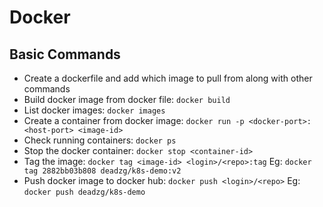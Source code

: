 # Docker 
## Basic Commands

-  Create a dockerfile and add which image to pull from along with other commands
- Build docker image from docker file: `docker build `
- List docker images: `docker images`
- Create a container from docker image: `docker run -p <docker-port>:<host-port> <image-id>`
- Check running containers: `docker ps`
- Stop the docker container: `docker stop <container-id>`
- Tag the image: `docker tag <image-id> <login>/<repo>:tag`
	Eg: `docker tag 2882bb03b808 deadzg/k8s-demo:v2`
- Push docker image to docker hub: `docker push <login>/<repo>`
	Eg: `docker push deadzg/k8s-demo`


